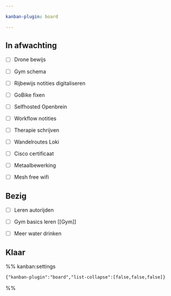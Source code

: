 ```yaml
---

kanban-plugin: board

---
```


## In afwachting

- [ ] Drone bewijs
- [ ] Gym schema
- [ ] Rijbewijs notities digitaliseren
- [ ] GoBike fixen
- [ ] Selfhosted Openbrein
- [ ] Workflow notities
- [ ] Therapie schrijven
- [ ] Wandelroutes Loki
- [ ] Cisco certificaat
- [ ] Metaalbewerking
- [ ] Mesh free wifi


## Bezig

- [ ] Leren autorijden
- [ ] Gym basics leren [[Gym]]
- [ ] Meer water drinken


## Klaar





%% kanban:settings
```
{"kanban-plugin":"board","list-collapse":[false,false,false]}
```
%%
